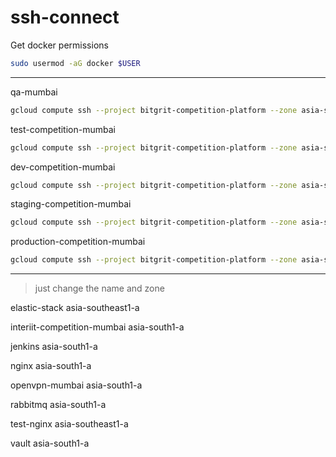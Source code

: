 # ssh-connect

Get docker permissions
```bash
sudo usermod -aG docker $USER
```
---

qa-mumbai
```bash
gcloud compute ssh --project bitgrit-competition-platform --zone asia-south1-a qa-mumbai
```

test-competition-mumbai
```bash
gcloud compute ssh --project bitgrit-competition-platform --zone asia-south1-a test-competition-mumbai
```

dev-competition-mumbai
```bash
gcloud compute ssh --project bitgrit-competition-platform --zone asia-south1-a dev-competition-mumbai
```

staging-competition-mumbai
```bash
gcloud compute ssh --project bitgrit-competition-platform --zone asia-south1-a staging-competition-mumbai
```

production-competition-mumbai
```bash
gcloud compute ssh --project bitgrit-competition-platform --zone asia-south1-a production-competition-mumbai
```
---

> just change the name and zone

elastic-stack  asia-southeast1-a

interiit-competition-mumbai  asia-south1-a

jenkins  asia-south1-a

nginx  asia-south1-a

openvpn-mumbai asia-south1-a

rabbitmq asia-south1-a

test-nginx asia-southeast1-a

vault  asia-south1-a
